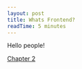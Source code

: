```yaml
---
layout: post
title: Whats Frontend?
readTime: 5 minutes
---
```


Hello people!

<a rel="next" href="{{ '../chapter-2-intro/' | url }}">Chapter 2</a>
